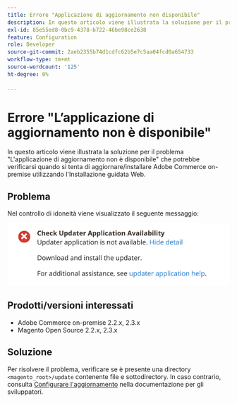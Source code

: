 ```yaml
---
title: Errore "Applicazione di aggiornamento non disponibile"
description: In questo articolo viene illustrata la soluzione per il problema "L'applicazione di aggiornamento non è disponibile" che potrebbe verificarsi quando si tenta di aggiornare/installare Adobe Commerce on-premise utilizzando l'Installazione guidata Web.
exl-id: 85e55ed8-0bc9-4378-b722-46be98ce2638
feature: Configuration
role: Developer
source-git-commit: 2aeb2355b74d1cdfc62b5e7c5aa04fcd0a654733
workflow-type: tm+mt
source-wordcount: '125'
ht-degree: 0%

---
```


# Errore &quot;L’applicazione di aggiornamento non è disponibile&quot;

In questo articolo viene illustrata la soluzione per il problema &quot;L&#39;applicazione di aggiornamento non è disponibile&quot; che potrebbe verificarsi quando si tenta di aggiornare/installare Adobe Commerce on-premise utilizzando l&#39;Installazione guidata Web.

## Problema

Nel controllo di idoneità viene visualizzato il seguente messaggio:

![Screen_Shot_2019-08-29_at_1.39.12_PM.png](assets/Screen_Shot_2019-08-29_at_1.39.12_PM.png)

## Prodotti/versioni interessati

* Adobe Commerce on-premise 2.2.x, 2.3.x
* Magento Open Source 2.2.x, 2.3.x


## Soluzione

Per risolvere il problema, verificare se è presente una directory `<magento_root>/update` contenente file e sottodirectory. In caso contrario, consulta [Configurare l&#39;aggiornamento](https://experienceleague.adobe.com/en/docs/commerce-knowledge-base/kb/troubleshooting/miscellaneous/updater-application-is-not-available-error) nella documentazione per gli sviluppatori.
